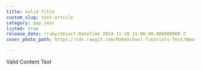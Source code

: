 ```yaml
---
title: Valid Title
custom_slug: test-article
category: gap_year
listed: true
release_date: !ruby/object:DateTime 2014-11-20 11:00:00.000000000 Z
cover_photo_path: https://cdn.rawgit.com/MakeSchool-Tutorials-Test/News_Tests/1e60c0d45a9c656d116f5304efcc4dec52c244b3/60b4d7cb-8406-489b-bcc2-098e402a1773/cover_photo.jpeg

---
```

Valid Content Text